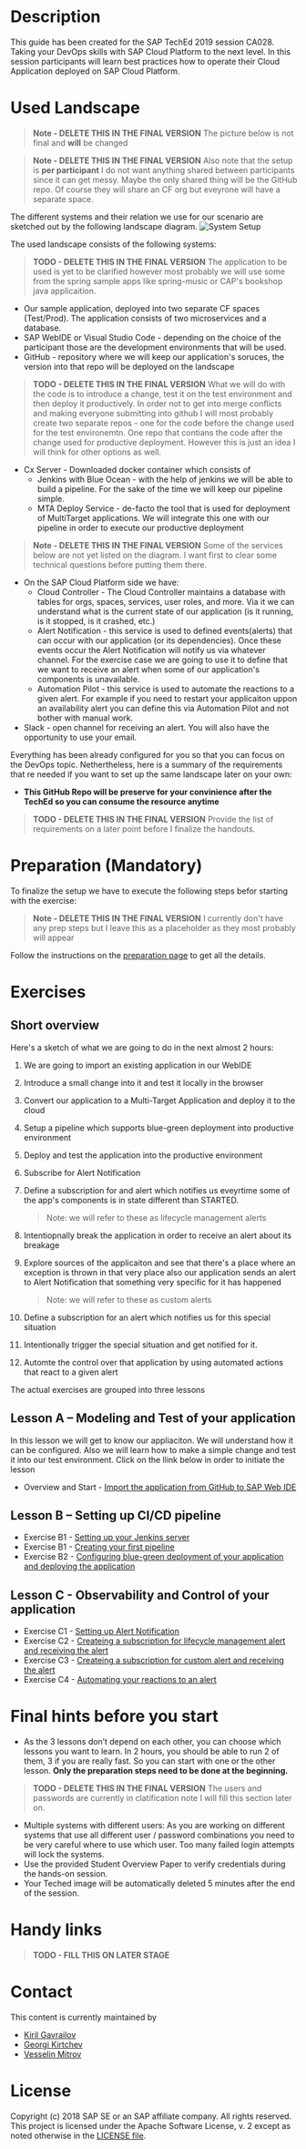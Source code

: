 # Description
This guide has been created for the SAP TechEd 2019 session CA028. Taking your DevOps skills with SAP Cloud Platform to the next level.
In this session participants will learn best practices how to operate their Cloud Application deployed on SAP Cloud Platform.

# Used Landscape 
> **Note - DELETE THIS IN THE FINAL VERSION** The picture below is not final and **will** be changed

> **Note - DELETE THIS IN THE FINAL VERSION** Also note that the setup is **per participant** I do not want anything shared between participants since it can get messy. Maybe the only shared thing will be the GitHub repo. Of course they will share an CF org but eveyrone will have a separate space.

The different systems and their relation we use for our scenario are sketched out by the following landscape diagram.
![System Setup](images/system_setup_.png)

The used landscape consists of the following systems:
> **TODO - DELETE THIS IN THE FINAL VERSION** The application to be used is yet to be clarified however most probably we will use some from the spring sample apps like spring-music or CAP's bookshop java applicaition.

* Our sample application, deployed into two separate CF spaces (Test/Prod). The application consists of two microservices and a database.
* SAP WebIDE or Visual Studio Code - depending on the choice of the participant those are the development environments that will be used.
* GitHub - repository where we will keep our application's soruces, the version into that repo will be deployed on the landscape
> **TODO - DELETE THIS IN THE FINAL VERSION** What we will do with the code is to introduce a change, test it on the test environment and then deploy it productively. In order not to get into merge conflicts and making everyone submitting into github I will most probably create two separate repos - one for the code before the change used for the test environemtn. One repo that contians the code after the change used for productive deployment. However this is just an idea I will think for other options as well.

* Cx Server - Downloaded docker container which consists of
    * Jenkins with Blue Ocean - with the help of jenkins we will be able to build a pipeline. For the sake of the time we will keep our pipeline simple.
    * MTA Deploy Service - de-facto the tool that is used for deployment of MultiTarget applications. We will integrate this one with our pipeline in order to execute our productive deployment

> **Note - DELETE THIS IN THE FINAL VERSION** Some of the services below are not yet listed on the diagram. I want first to clear some technical questions before putting them there.

* On the SAP Cloud Platform side we have:
    * Cloud Controller - The Cloud Controller maintains a database with tables for orgs, spaces, services, user roles, and more. Via it we can understand what is the current state of our application (is it running, is it stopped, is it crashed, etc.)
    * Alert Notification - this service is used to defined events(alerts) that can occur with our application (or its dependencies). Once these events occur the Alert Notification will notify us via whatever channel. For the exercise case we are going to use it to define that we want to receive an alert when some of our application's components is unavailable.
    * Automation Pilot - this service is used to automate the reactions to a given alert. For example if you need to restart your applicaiton uppon an availability alert you can define this via Automation Pilot and not bother with manual work.
* Slack - open channel for receiving an alert. You will also have the opportunity to use your email.

Everything has been already configured for you so that you can focus on the DevOps topic. Nethertheless, here is a summary of the requirements that re needed if you want to set up the same landscape later on your own:

* **This GitHub Repo will be preserve for your convinience after the TechEd so you can consume the resource anytime**

> **TODO - DELETE THIS IN THE FINAL VERSION** Provide the list of requirements on a later point before I finalize the handouts.

# Preparation (Mandatory)
To finalize the setup we have to execute the following steps befor starting with the exercise:

> **Note - DELETE THIS IN THE FINAL VERSION** I currently don't have any prep steps but I leave this as a placeholder as they most probably will appear

Follow the instructions on the [preparation page](prep/README.md) to get all the details. 

# Exercises

## Short overview
Here's a sketch of what we are going to do in the next almost 2 hours:
1. We are going to import an existing application in our WebIDE 
2. Introduce a small change into it and test it locally in the browser
3. Convert our application to a Multi-Target Application and deploy it to the cloud
4. Setup a pipeline which supports blue-green deployment into productive environment
5. Deploy and test the application into the productive environment
6. Subscribe for Alert Notification
7. Define a subscription for and alert which notifies us eveyrtime some of the app's components is in state different than STARTED.
    > Note: we will refer to these as lifecycle management alerts

8. Intentiopnally break the application in order to receive an alert about its breakage
9. Explore sources of the applicaiton and see that there's a place where an exception is thrown in that very place also our application sends an alert to Alert Notification that something very specific for it has happened
    > Note: we will refer to these as custom alerts

10. Define a subscription for an alert which notifies us for this special situation
11. Intentionally trigger the special situation and get notified for it.
12. Automte the control over that application by using automated actions that react to a given alert

The actual exercises are grouped into three lessons

## Lesson A – Modeling and Test of your application
In this lesson we will get to know our appliaciton. We will understand how it can be configured. Also we will learn how to make a simple change and test it into our test environment. Click on the llink below in order to initiate the lesson

* Overview and Start - [Import the application from GitHub to SAP Web IDE](overviews/A/README.md)

## Lesson B – Setting up CI/CD pipeline
* Exercise B1 - [Setting up your Jenkins server](exercises/B1/README.md)
* Exercise B1 - [Creating your first pipeline](exercises/B2/README.md)
* Exercise B2 - [Configuring blue-green deployment of your application and deploying the application](exercises/B2/README.md)

## Lesson C - Observability and Control of your application
* Exercise C1 - [Setting up Alert Notification](exercises/C1/README.md)
* Exercise C2 - [Createing a subscription for lifecycle management alert and receiving the alert](exercises/C2/README.md)
* Exercise C3 - [Createing a subscription for custom alert and receiving the alert](exercises/C3/README.md)
* Exercise C4 - [Automating your reactions to an alert](exercises/C4/README.md)

# Final hints before you start

* As the 3 lessons don’t depend on each other, you can choose which lessons you want to learn. In 2 hours, you should be able to run 2 of them, 3 if you are really fast. So you can start with one or the other lesson. **Only the preparation steps need to be done at the beginning.**

> **TODO - DELETE THIS IN THE FINAL VERSION** The users and passwords are currently in clatification note I will fill this section later on.

* Multiple systems with different users: As you are working on different systems that use all different user / password combinations you need to be very careful where to use which user. Too many failed login attempts will lock the systems. 
* Use the provided Student Overview Paper to verify credentials during the hands-on session.
* Your Teched image will be automatically deleted 5 minutes after the end of the session.

# Handy links
> **TODO - FILL THIS ON LATER STAGE**

# Contact
This content is currently maintained by 
* [Kiril Gavrailov](mailto:k.gavrailov@sap.com)
* [Georgi Kirtchev](mailto:georgi.kirtchev@sap.com)
* [Vesselin Mitrov](mailto:vesselin.mitrov@sap.com)

# License
Copyright (c) 2018 SAP SE or an SAP affiliate company. All rights reserved.
This project is licensed under the Apache Software License, v. 2 except as noted otherwise in the [LICENSE file](LICENSE.txt).